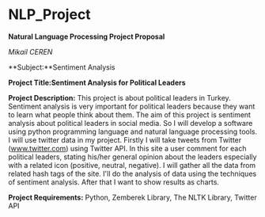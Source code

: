 # NLP_Project
**Natural Language Processing Project Proposal**

*Mikail CEREN*

**Subject:**Sentiment Analysis

**Project Title:Sentiment Analysis for Political Leaders**

**Project Description:** 
     This project is about political leaders in Turkey. Sentiment analysis is very important for political leaders  because they want to learn what people think about them. The aim of this project is sentiment analysis about political leaders in social media. So I will develop a software using python programming language and natural language processing tools. I will use twitter data in my project. Firstly I will take tweets from Twitter (www.twitter.com) using Twitter API. In this site a user comment for each political leaders, stating his/her general opinion about the leaders especially with a related icon (positive, neutral, negative). I will gather all the data from related hash tags  of the site. I'll do the analysis of data using the techniques of sentiment analysis. After that I want to show results as charts.

**Project Requirements:** Python, Zemberek Library, The NLTK Library, Twitter API 
                        
